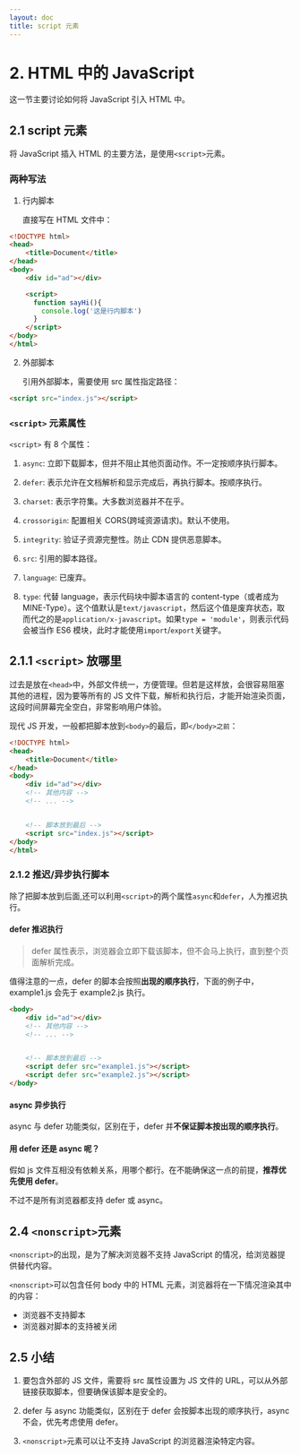 ```yaml
---
layout: doc
title: script 元素
---
```


# 2. HTML 中的 JavaScript

这一节主要讨论如何将 JavaScript 引入 HTML 中。

## 2.1 script 元素

将 JavaScript 插入 HTML 的主要方法，是使用`<script>`元素。

### 两种写法

1. 行内脚本

   直接写在 HTML 文件中：

```HTML
<!DOCTYPE html>
<head>
    <title>Document</title>
</head>
<body>
    <div id="ad"></div>

    <script>
      function sayHi(){
        console.log('这是行内脚本')
      }
    </script>
</body>
</html>
```

2. 外部脚本

   引用外部脚本，需要使用 src 属性指定路径：

```HTML
<script src="index.js"></script>
```

### `<script>` 元素属性

`<script>` 有 8 个属性：

1. `async`: 立即下载脚本，但并不阻止其他页面动作。不一定按顺序执行脚本。

2. `defer`: 表示允许在文档解析和显示完成后，再执行脚本。按顺序执行。

3. `charset`: 表示字符集。大多数浏览器并不在乎。

4. `crossorigin`: 配置相关 CORS(跨域资源请求)。默认不使用。

5. `integrity`: 验证子资源完整性。防止 CDN 提供恶意脚本。

6. `src`: 引用的脚本路径。

7. `language`: 已废弃。

8. `type`: 代替 language，表示代码块中脚本语言的 content-type（或者成为 MINE-Type）。这个值默认是`text/javascript`，然后这个值是废弃状态，取而代之的是`application/x-javascript`。如果`type = 'module'`，则表示代码会被当作 ES6 模块，此时才能使用`import`/`export`关键字。

## 2.1.1 `<script>` 放哪里

过去是放在`<head>`中，外部文件统一，方便管理。但若是这样放，会很容易阻塞其他的进程，因为要等所有的 JS 文件下载，解析和执行后，才能开始渲染页面，这段时间屏幕完全空白，非常影响用户体验。

现代 JS 开发，一般都把脚本放到`<body>`的最后，即`</body>之前`：

```HTML
<!DOCTYPE html>
<head>
    <title>Document</title>
</head>
<body>
    <div id="ad"></div>
    <!-- 其他内容 -->
    <!-- ... -->


    <!-- 脚本放到最后 -->
    <script src="index.js"></script>
</body>
</html>
```

### 2.1.2 推迟/异步执行脚本

除了把脚本放到后面,还可以利用`<script>`的两个属性`async`和`defer`，人为推迟执行。

#### defer 推迟执行

> defer 属性表示，浏览器会立即下载该脚本，但不会马上执行，直到整个页面解析完成。

值得注意的一点，defer 的脚本会按照**出现的顺序执行**，下面的例子中，example1.js 会先于 example2.js 执行。

```HTML
<body>
    <div id="ad"></div>
    <!-- 其他内容 -->
    <!-- ... -->


    <!-- 脚本放到最后 -->
    <script defer src="example1.js"></script>
    <script defer src="example2.js"></script>
</body>
```

#### async 异步执行

async 与 defer 功能类似，区别在于，defer 并**不保证脚本按出现的顺序执行**。

#### 用 defer 还是 async 呢？

假如 js 文件互相没有依赖关系，用哪个都行。在不能确保这一点的前提，**推荐优先使用 defer**。

不过不是所有浏览器都支持 defer 或 async。

## 2.4 `<nonscript>`元素

`<nonscript>`的出现，是为了解决浏览器不支持 JavaScript 的情况，给浏览器提供替代内容。

`<nonscript>`可以包含任何 body 中的 HTML 元素，浏览器将在一下情况渲染其中的内容：

- 浏览器不支持脚本
- 浏览器对脚本的支持被关闭

## 2.5 小结

1. 要包含外部的 JS 文件，需要将 src 属性设置为 JS 文件的 URL，可以从外部链接获取脚本，但要确保该脚本是安全的。

2. defer 与 async 功能类似，区别在于 defer 会按脚本出现的顺序执行，async 不会，优先考虑使用 defer。

3. `<nonscript>`元素可以让不支持 JavaScript 的浏览器渲染特定内容。
